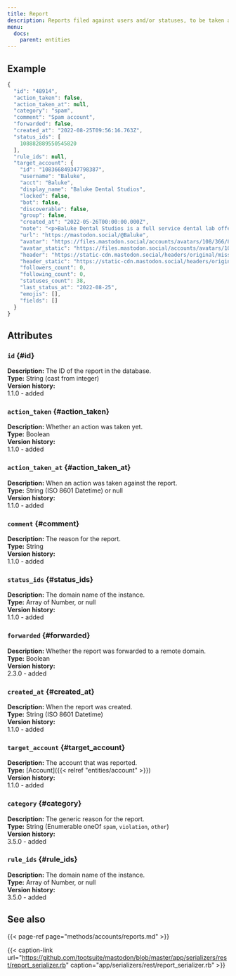 ```yaml
---
title: Report
description: Reports filed against users and/or statuses, to be taken action on by moderators.
menu:
  docs:
    parent: entities
---
```


## Example

```javascript
{
  "id": "48914",
  "action_taken": false,
  "action_taken_at": null,
  "category": "spam",
  "comment": "Spam account",
  "forwarded": false,
  "created_at": "2022-08-25T09:56:16.763Z",
  "status_ids": [
    108882889550545820
  ],
  "rule_ids": null,
  "target_account": {
    "id": "108366849347798387",
    "username": "Baluke",
    "acct": "Baluke",
    "display_name": "Baluke Dental Studios",
    "locked": false,
    "bot": false,
    "discoverable": false,
    "group": false,
    "created_at": "2022-05-26T00:00:00.000Z",
    "note": "<p>Baluke Dental Studios is a full service dental lab offering fabrication, staining, and digital services. Advanced technologies and a meticulous process ensure reduced chair time, lower costs, and better patient outcomes with beautiful smiles. Talk to a representative today.</p><p><a href=\"https://baluke.com/\" target=\"_blank\" rel=\"nofollow noopener noreferrer\"><span class=\"invisible\">https://</span><span class=\"\">baluke.com/</span><span class=\"invisible\"></span></a></p>",
    "url": "https://mastodon.social/@Baluke",
    "avatar": "https://files.mastodon.social/accounts/avatars/108/366/849/347/798/387/original/dbcfe99ed5def0f4.png",
    "avatar_static": "https://files.mastodon.social/accounts/avatars/108/366/849/347/798/387/original/dbcfe99ed5def0f4.png",
    "header": "https://static-cdn.mastodon.social/headers/original/missing.png",
    "header_static": "https://static-cdn.mastodon.social/headers/original/missing.png",
    "followers_count": 0,
    "following_count": 0,
    "statuses_count": 38,
    "last_status_at": "2022-08-25",
    "emojis": [],
    "fields": []
  }
}
```

## Attributes

### `id` {#id}

**Description:** The ID of the report in the database.\
**Type:** String (cast from integer)\
**Version history:**\
1.1.0 - added

### `action_taken` {#action_taken}

**Description:** Whether an action was taken yet.\
**Type:** Boolean\
**Version history:**\
1.1.0 - added

### `action_taken_at` {#action_taken_at}

**Description:** When an action was taken against the report.\
**Type:** String (ISO 8601 Datetime) or null\
**Version history:**\
1.1.0 - added

### `comment` {#comment}

**Description:** The reason for the report.\
**Type:** String\
**Version history:**\
1.1.0 - added

### `status_ids` {#status_ids}

**Description:** The domain name of the instance.\
**Type:** Array of Number, or null\
**Version history:**\
1.1.0 - added

### `forwarded` {#forwarded}

**Description:** Whether the report was forwarded to a remote domain.\
**Type:** Boolean\
**Version history:**\
2.3.0 - added

### `created_at` {#created_at}

**Description:** When the report was created.\
**Type:** String (ISO 8601 Datetime)\
**Version history:**\
1.1.0 - added

### `target_account` {#target_account}

**Description:** The account that was reported.\
**Type:** [Account]({{< relref "entities/account" >}})\
**Version history:**\
1.1.0 - added

### `category` {#category}

**Description:** The generic reason for the report.\
**Type:** String (Enumerable oneOf `spam`, `violation`, `other`)\
**Version history:**\
3.5.0 - added

### `rule_ids` {#rule_ids}

**Description:** The domain name of the instance.\
**Type:** Array of Number, or null\
**Version history:**\
3.5.0 - added

## See also

{{< page-ref page="methods/accounts/reports.md" >}}

{{< caption-link url="https://github.com/tootsuite/mastodon/blob/master/app/serializers/rest/report_serializer.rb" caption="app/serializers/rest/report_serializer.rb" >}}



